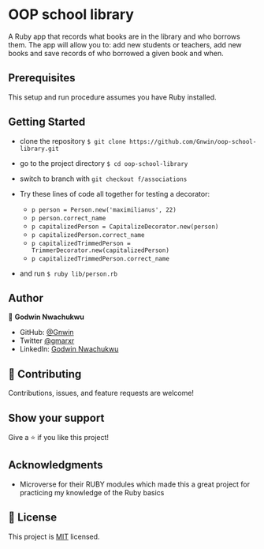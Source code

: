 # OOP school library
A Ruby app that records what books are in the library and who borrows them. The app will allow you to: add new students or teachers, add new books and save records of who borrowed a given book and when.

## Prerequisites
This setup and run procedure assumes you have Ruby installed.

## Getting Started

- clone the repository `$ git clone https://github.com/Gnwin/oop-school-library.git`
- go to the project directory `$ cd oop-school-library`
- switch to branch with `git checkout f/associations`

- Try these lines of code all together for testing a decorator:

  - `p person = Person.new('maximilianus', 22)`
  - `p person.correct_name`
  - `p capitalizedPerson = CapitalizeDecorator.new(person)`
  - `p capitalizedPerson.correct_name`
  - `p capitalizedTrimmedPerson = TrimmerDecorator.new(capitalizedPerson)`
  - `p capitalizedTrimmedPerson.correct_name`

- and run `$ ruby lib/person.rb`

## Author

👤 **Godwin Nwachukwu**

- GitHub: [@Gnwin](https://github.com/Gnwin)
- Twitter [@gmarxr](https://twitter.com/gmarxr)
- LinkedIn: [Godwin Nwachukwu](https://www.linkedin.com/in/n-gwin/)

## 🤝 Contributing

Contributions, issues, and feature requests are welcome!


## Show your support
Give a ⭐️ if you like this project!

## Acknowledgments

- Microverse for their RUBY modules which made this a great project for practicing my knowledge of the Ruby basics

## 📝 License

This project is [MIT](./MIT.md) licensed.
